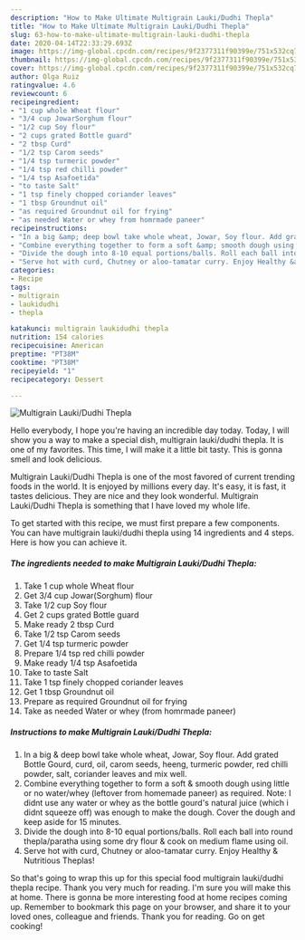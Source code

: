 ```yaml
---
description: "How to Make Ultimate Multigrain Lauki/Dudhi Thepla"
title: "How to Make Ultimate Multigrain Lauki/Dudhi Thepla"
slug: 63-how-to-make-ultimate-multigrain-lauki-dudhi-thepla
date: 2020-04-14T22:33:29.693Z
image: https://img-global.cpcdn.com/recipes/9f2377311f90399e/751x532cq70/multigrain-laukidudhi-thepla-recipe-main-photo.jpg
thumbnail: https://img-global.cpcdn.com/recipes/9f2377311f90399e/751x532cq70/multigrain-laukidudhi-thepla-recipe-main-photo.jpg
cover: https://img-global.cpcdn.com/recipes/9f2377311f90399e/751x532cq70/multigrain-laukidudhi-thepla-recipe-main-photo.jpg
author: Olga Ruiz
ratingvalue: 4.6
reviewcount: 6
recipeingredient:
- "1 cup whole Wheat flour"
- "3/4 cup JowarSorghum flour"
- "1/2 cup Soy flour"
- "2 cups grated Bottle guard"
- "2 tbsp Curd"
- "1/2 tsp Carom seeds"
- "1/4 tsp turmeric powder"
- "1/4 tsp red chilli powder"
- "1/4 tsp Asafoetida"
- "to taste Salt"
- "1 tsp finely chopped coriander leaves"
- "1 tbsp Groundnut oil"
- "as required Groundnut oil for frying"
- "as needed Water or whey from homrmade paneer"
recipeinstructions:
- "In a big &amp; deep bowl take whole wheat, Jowar, Soy flour. Add grated Bottle Gourd, curd, oil, carom seeds, heeng, turmeric powder, red chilli powder, salt, coriander leaves and mix well."
- "Combine everything together to form a soft &amp; smooth dough using little or no water/whey (leftover from homemade paneer) as required. Note: I didnt use any water or whey as the bottle gourd&#39;s natural juice (which i didnt squeeze off) was enough to make the dough. Cover the dough and keep aside for 15 minutes."
- "Divide the dough into 8-10 equal portions/balls. Roll each ball into round thepla/paratha using some dry flour &amp; cook on medium flame using oil."
- "Serve hot with curd, Chutney or aloo-tamatar curry. Enjoy Healthy &amp; Nutritious Theplas!"
categories:
- Recipe
tags:
- multigrain
- laukidudhi
- thepla

katakunci: multigrain laukidudhi thepla 
nutrition: 154 calories
recipecuisine: American
preptime: "PT38M"
cooktime: "PT38M"
recipeyield: "1"
recipecategory: Dessert

---
```



![Multigrain Lauki/Dudhi Thepla](https://img-global.cpcdn.com/recipes/9f2377311f90399e/751x532cq70/multigrain-laukidudhi-thepla-recipe-main-photo.jpg)

Hello everybody, I hope you're having an incredible day today. Today, I will show you a way to make a special dish, multigrain lauki/dudhi thepla. It is one of my favorites. This time, I will make it a little bit tasty. This is gonna smell and look delicious.



Multigrain Lauki/Dudhi Thepla is one of the most favored of current trending foods in the world. It is enjoyed by millions every day. It's easy, it is fast, it tastes delicious. They are nice and they look wonderful. Multigrain Lauki/Dudhi Thepla is something that I have loved my whole life.


To get started with this recipe, we must first prepare a few components. You can have multigrain lauki/dudhi thepla using 14 ingredients and 4 steps. Here is how you can achieve it.

##### The ingredients needed to make Multigrain Lauki/Dudhi Thepla:

1. Take 1 cup whole Wheat flour
1. Get 3/4 cup Jowar(Sorghum) flour
1. Take 1/2 cup Soy flour
1. Get 2 cups grated Bottle guard
1. Make ready 2 tbsp Curd
1. Take 1/2 tsp Carom seeds
1. Get 1/4 tsp turmeric powder
1. Prepare 1/4 tsp red chilli powder
1. Make ready 1/4 tsp Asafoetida
1. Take to taste Salt
1. Take 1 tsp finely chopped coriander leaves
1. Get 1 tbsp Groundnut oil
1. Prepare as required Groundnut oil for frying
1. Take as needed Water or whey (from homrmade paneer)




##### Instructions to make Multigrain Lauki/Dudhi Thepla:

1. In a big &amp; deep bowl take whole wheat, Jowar, Soy flour. Add grated Bottle Gourd, curd, oil, carom seeds, heeng, turmeric powder, red chilli powder, salt, coriander leaves and mix well.
1. Combine everything together to form a soft &amp; smooth dough using little or no water/whey (leftover from homemade paneer) as required. Note: I didnt use any water or whey as the bottle gourd&#39;s natural juice (which i didnt squeeze off) was enough to make the dough. Cover the dough and keep aside for 15 minutes.
1. Divide the dough into 8-10 equal portions/balls. Roll each ball into round thepla/paratha using some dry flour &amp; cook on medium flame using oil.
1. Serve hot with curd, Chutney or aloo-tamatar curry. Enjoy Healthy &amp; Nutritious Theplas!




So that's going to wrap this up for this special food multigrain lauki/dudhi thepla recipe. Thank you very much for reading. I'm sure you will make this at home. There is gonna be more interesting food at home recipes coming up. Remember to bookmark this page on your browser, and share it to your loved ones, colleague and friends. Thank you for reading. Go on get cooking!
